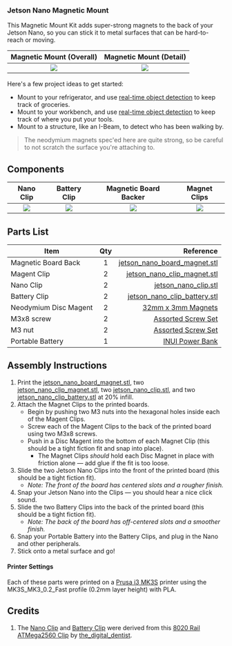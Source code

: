 ### Jetson Nano Magnetic Mount

This Magnetic Mount Kit adds super-strong magnets to the back of your Jetson Nano, so you can stick it to metal surfaces that can be hard-to-reach or moving. 

|  Magnetic Mount (Overall) | Magnetic Mount (Detail) |
| :---: | :---: |
| ![](https://github.com/madelinegannon/jetson-nano-builds/blob/master/magnetic-mount/images/jetson_nano_magnetic-mount_overall.png) | ![](https://github.com/madelinegannon/jetson-nano-builds/blob/master/magnetic-mount/images/jetson_nano_magnetic-mount_detail.png) |

Here's a few project ideas to get started:
- Mount to your refrigerator, and use [real-time object detection](https://jkjung-avt.github.io/yolov3/) to keep track of groceries.
- Mount to your workbench, and use [real-time object detection](https://jkjung-avt.github.io/yolov3/) to keep track of where you put your tools.
- Mount to a structure, like an I-Beam, to detect who has been walking by.

> The neodymium magnets spec'ed here are quite strong, so be careful to not scratch the surface you're attaching to.

## Components

| Nano Clip | Battery Clip | Magnetic Board Backer | Magnet Clips |
| :---: | :---: | :---: | :---: |
| ![](https://github.com/madelinegannon/jetson-nano-builds/blob/master/images/jetson_nano_clip_dimensions.png) | ![](https://github.com/madelinegannon/jetson-nano-builds/blob/master/images/jetson_nano_clip_battery_dimensions.png) | ![](https://github.com/madelinegannon/jetson-nano-builds/blob/master/magnetic-mount/images/jetson_nano_magnetic_board.png) | ![](https://github.com/madelinegannon/jetson-nano-builds/blob/master/magnetic-mount/images/jetson_nano_magnetic_clip.png) |


## Parts List

| Item        | Qty           | Reference  |
| ------------- |:-------------:| -----:|
| Magnetic Board Back | 1 | [jetson_nano_board_magnet.stl](https://github.com/madelinegannon/jetson-nano-builds/blob/master/magnetic-mount/jetson_nano_board_magnet.stl) |
| Magent Clip  | 2 | [jetson_nano_clip_magnet.stl](https://github.com/madelinegannon/jetson-nano-builds/blob/master/magnetic-mount/jetson_nano_clip_magnet.stl) |
| Nano Clip  | 2 | [jetson_nano_clip.stl](https://github.com/madelinegannon/jetson-nano-builds/blob/master/magnetic-mount/jetson_nano_clip.stl) |
| Battery Clip  | 2 | [jetson_nano_clip_battery.stl](https://github.com/madelinegannon/jetson-nano-builds/blob/master/magnetic-mount/jetson_nano_clip_battery.stl) |
| Neodymium Disc Magent | 2 | [32mm x 3mm Magnets](https://www.amazon.com/gp/product/B06XD2X45M/) |
| M3x8 screw | 2 | [Assorted Screw Set](https://www.amazon.com/VIGRUE-1080pcs-Assortment-Kit-Wrenches/dp/B07FCDL2SY/) |
| M3 nut | 2 | [Assorted Screw Set](https://www.amazon.com/VIGRUE-1080pcs-Assortment-Kit-Wrenches/dp/B07FCDL2SY/) |
| Portable Battery | 1 | [INUI Power Bank](https://www.amazon.com/INIU-Portable-External-Powerbank-Compatible/dp/B07H6LB4J4/) |



## Assembly Instructions

1. Print the [jetson_nano_board_magnet.stl](https://github.com/madelinegannon/jetson-nano-builds/blob/master/magnetic-mount/jetson_nano_board_magnet.stl),  two [jetson_nano_clip_magnet.stl](https://github.com/madelinegannon/jetson-nano-builds/blob/master/magnetic-mount/jetson_nano_clip_magnet.stl), two [jetson_nano_clip.stl](https://github.com/madelinegannon/jetson-nano-builds/blob/master/garden-stake/jetson_nano_clip.stl), and two [jetson_nano_clip_battery.stl](https://github.com/madelinegannon/jetson-nano-builds/blob/master/magnetic-mount/jetson_nano_clip_battery.stl) at 20% infill.
2. Attach the Magnet Clips to the printed boards.
    - Begin by pushing two M3 nuts into the hexagonal holes inside each of the Magent Clips.
    - Screw each of the Magent Clips to the back of the printed board using two M3x8 screws.
    - Push in a Disc Magent into the bottom of each Magnet Clip (this should be a tight fiction fit and snap into place).
        - The Magnet Clips _should_ hold each Disc Magnet in place with friction alone — add glue if the fit is too loose.
3. Slide the two Jetson Nano Clips into the front of the printed board (this should be a tight fiction fit). 
    - _Note: The front of the board has centered slots and a rougher finish._
4. Snap your Jetson Nano into the Clips — you should hear a nice click sound.
5. Slide the two Battery Clips into the back of the printed board (this should be a tight fiction fit). 
    - _Note: The back of the board has off-centered slots and a smoother finish._
6. Snap your Portable Battery into the Battery Clips, and plug in the Nano and other peripherals.
7. Stick onto a metal surface and go!

#### Printer Settings
Each of these parts were printed on a [Prusa i3 MK3S](https://www.prusa3d.com/original-prusa-i3-mk3/) printer using the MK3S_MK3_0.2_Fast profile (0.2mm layer height) with PLA. 

## Credits
1. The [Nano Clip](https://github.com/madelinegannon/jetson-nano-builds/blob/master/magnetic-mount/jetson_nano_clip.stl) and [Battery Clip](https://github.com/madelinegannon/jetson-nano-builds/blob/master/magnetic-mount/jetson_nano_clip_battery.stl) were derived from this [8020 Rail ATMega2560 Clip](https://www.thingiverse.com/thing:155130) by [the_digital_dentist](https://www.thingiverse.com/the_digital_dentist/about).
